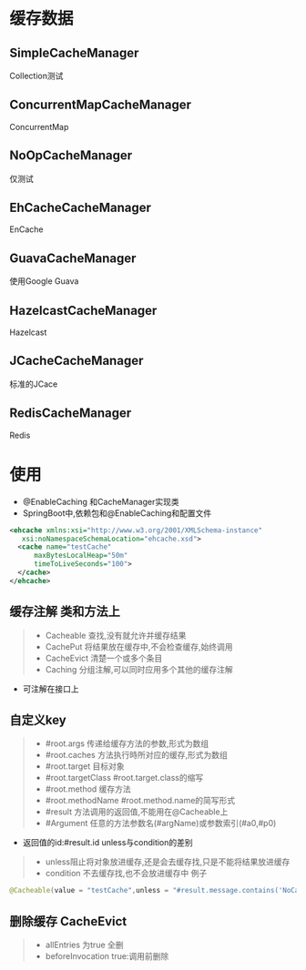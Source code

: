 # 缓存数据
## SimpleCacheManager
Collection测试
## ConcurrentMapCacheManager
ConcurrentMap
## NoOpCacheManager
仅测试
## EhCacheCacheManager
EnCache
## GuavaCacheManager
使用Google Guava
## HazelcastCacheManager
Hazelcast
## JCacheCacheManager
标准的JCace
## RedisCacheManager
Redis
# 使用
* @EnableCaching 和CacheManager实现类
* SpringBoot中,依赖包和@EnableCaching和配置文件
```xml
<ehcache xmlns:xsi="http://www.w3.org/2001/XMLSchema-instance"
   xsi:noNamespaceSchemaLocation="ehcache.xsd">
  <cache name="testCache"
      maxBytesLocalHeap="50m"
      timeToLiveSeconds="100">
  </cache>
</ehcache>
```
## 缓存注解 类和方法上
>* Cacheable 查找,没有就允许并缓存结果
>* CachePut 将结果放在缓存中,不会检查缓存,始终调用
>* CacheEvict 清楚一个或多个条目
>* Caching 分组注解,可以同时应用多个其他的缓存注解
* 可注解在接口上
## 自定义key
>* #root.args  传递给缓存方法的参数,形式为数组
>* #root.caches 方法执行時所对应的缓存,形式为数组
>* #root.target 目标对象
>* #root.targetClass #root.target.class的缩写
>* #root.method 缓存方法
>* #root.methodName #root.method.name的简写形式
>* #result 方法调用的返回值,不能用在@Cacheable上
>* #Argument 任意的方法参数名(#argName)或参数索引(#a0,#p0)
* 返回值的id:#result.id
unless与condition的差别
>* unless阻止将对象放进缓存,还是会去缓存找,只是不能将结果放进缓存
>* condition 不去缓存找,也不会放进缓存中
例子
```java
@Cacheable(value = "testCache",unless = "#result.message.contains('NoCache')")
```
## 删除缓存 CacheEvict
>* allEntries 为true 全删
>* beforeInvocation true:调用前删除